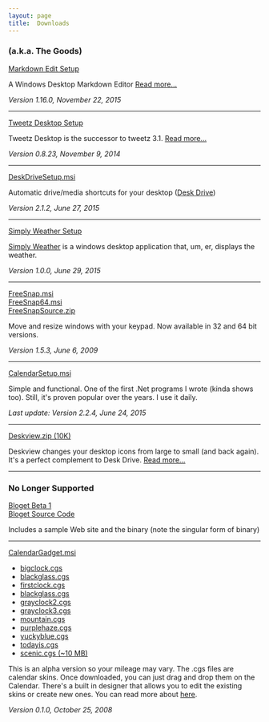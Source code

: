 ```yaml
---
layout: page  
title:  Downloads
---
```

### (a.k.a. The Goods)

[Markdown Edit
Setup](https://github.com/mike-ward/Markdown-Edit/releases/latest)

A Windows Desktop Markdown Editor [Read more...](http://markdownedit.com)

*Version 1.16.0, November 22, 2015*

------------------------------------------------------------------------

[Tweetz Desktop Setup](/download?file=tweetzsetup.exe)

Tweetz Desktop is the successor to tweetz 3.1. [Read more...](/tweetz)

*Version 0.8.23, November 9, 2014*

------------------------------------------------------------------------

[DeskDriveSetup.msi](/download?file=DeskDriveSetup.msi)

Automatic drive/media shortcuts for your desktop ([Desk
Drive](/deskdrive))

*Version 2.1.2, June 27, 2015*

------------------------------------------------------------------------

[Simply Weather Setup](/download?file=SimplyWeatherSetup.msi)

[Simply Weather](/simplyweather) is a windows desktop application that,
um, er, displays the weather.

*Version 1.0.0, June 29, 2015*

------------------------------------------------------------------------

[FreeSnap.msi](/download?file=FreeSnap.msi)  
[FreeSnap64.msi](/download?file=FreeSnap64.msi)  
[FreeSnapSource.zip](https://github.com/mike-ward/FreeSnap)

Move and resize windows with your keypad. Now available in 32 and 64 bit
versions.

*Version 1.5.3, June 6, 2009*

------------------------------------------------------------------------

[CalendarSetup.msi](/download?file=CalendarSetup.msi)

Simple and functional. One of the first .Net programs I wrote (kinda
shows too). Still, it's proven popular over the years. I use it daily.

*Last update: Version 2.2.4, June 24, 2015*

------------------------------------------------------------------------

[Deskview.zip (10K)](/download?file=Deskview.zip)

Deskview changes your desktop icons from large to small (and back
again). It's a perfect complement to Desk Drive. [Read
more...](/2008/08/13/deskview---changes-your-desktop-icons-from-large-to-small)

------------------------------------------------------------------------

### No Longer Supported

[Bloget Beta 1](/download?file=bloget.zip)  
[Bloget Source Code](/download?file=Bloget_Source_Beta_1.zip)

Includes a sample Web site and the binary (note the singular form of
binary)

------------------------------------------------------------------------

[CalendarGadget.msi](/download?file=CalendarGadget.msi)

-   [bigclock.cgs](/download?file=cg/bigclock.cgs)  
-   [blackglass.cgs](/download?file=cg/blackglass.cgs)  
-   [firstclock.cgs](/download?file=cg/firstclock.cgs)  
-   [blackglass.cgs](/download?file=cg/blackglass.cgs)  
-   [grayclock2.cgs](/download?file=cg/grayclock2.cgs)  
-   [grayclock3.cgs](/download?file=cg/grayclock3.cgs)  
-   [mountain.cgs](/download?file=cg/mountain.cgs)  
-   [purplehaze.cgs](/download?file=cg/purplehaze.cgs)  
-   [yuckyblue.cgs](/download?file=cg/yuckyblue.cgs)  
-   [todayis.cgs](/download?file=cg/todayis.cgs)  
-   [scenic.cgs (~10 MB)](/download?file=cg/scenic.cgs)

This is an alpha version so your mileage may vary. The .cgs files are
calendar skins. Once downloaded, you can just drag and drop them on the
Calendar. There's a built in designer that allows you to edit the
existing skins or create new ones. You can read more about
[here](/2008/10/26/calendar-gadget-alpha-released).

*Version 0.1.0, October 25, 2008*
